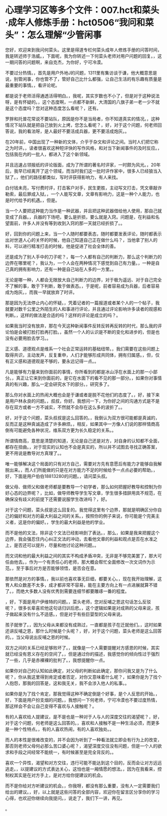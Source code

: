# 心理学习区等多个文件：007.hct和菜头·成年人修炼手册：hct0506“我问和菜头”：怎么理解“少管闲事 

您好，欢迎来到我问何菜头。这里是得道专栏何菜头成年人修炼手册的问答时间，我是转述师于浩威。，下面呢，我为你转述一下何菜头老师对用户问题的回复。，这一期问答的问题啊，来自克杰，为你好，宁可冷漠。

不要过分热情。，首先是用户外地J的问题，1311里有集访谈于谦，他大概意思是说，别管闲事，你也管不了，管好自己比什么都强，让自己生活的有乐趣有质量是最重要的事情。，看评论呢。

都是说于老师活得通透活得明白。，我呢，其实岁数也不小了，但是对于这种说法呀，是有怀疑的。，这个态度啊，一点都不新鲜，大清国的八旗子弟一老一少不就是这个态度吗？您对这种态度怎么看呢？，还有。

罗胖和托普花常说不要站队，原因是你不是当局者，你不知道真实的情况。，这种情况下站队就是把自己放到火上烤，您怎么看呢？，好，对于这个问题，何老师回答说，我的看法呀，是人最好不要活成兵器，更不要活成炮灰。。

在20年前，中国出现了一种新的文体，介乎于杂文和评论之间。当时人们把它称之为时评。，读者很喜欢这种短评快的写作风格，和对当下新闻事件的及时反应。，包括我在内的一批人，都进入了这个新领域。

并且迅速占领报纸的评论版面，成为了所谓的著名时评家，一时颇为风光。，20年后，我早已经离开了这个领域，而当时我们这一批时评作家中，很多人已经狼当入狱了。，他们的路径都类似，写时评获得影响力，有人来找。

白付钱未亮，写付费时评，打击客户对手，民生更胜，主动写文打击，凭文章敲诈勒索，最后罪成入狱。，一个人能写文章，文章有影响力，这是一种个人能力，也是时代给予的机遇。，但是。

当一个人要把这种能力当作是一种武器，并且把这种武器借给他人使用，那自己就变成了兵器。，兵器的下场吧，要么是折损，要么就是入窍。问题是，在利益和名望面前，许多人并没有等到收到入窍的那一天就已经折损了。。

好，回到你的问题上来，当一个人随时都要表态，随时都要发表评论，随时都表示出对世道人心的关怀的时候，他自己知道自己正在做什么吗？，当他拿了别人的料，可以进行精准打击的时候，他是促进了社会全体的善。

还是成为了别人手中的刀子呢？，每一个人都有自己的判断力，那么这个判断力的边界在哪里呢？，我认为，一个人会在两种情况下感觉到自己有力量。，一种是自己真的拥有影响力，还有一种是自己站在人多的一方里。。

无论是哪一种，人都会无限放大自己判断力的边界，对于极为遥远、对于自己完全不了解的事，敢于下判断，敢于做表态。，于是呢，前者容易成为兵器，后者容易成为炮灰。，而我一早就放弃了时评。

那是因为无法停止内心的怀疑。，凭着记者的一篇报道或者某个人的一个帖子，我就要对数千公里之外陌生的人和事进行评论，并且通过评论影响许多读者的观感和判断。，这样的做法是合适的吗？这样的评论是成立的吗？。

如果我当时没有放弃，那在今天这种新闻事件反转反转再反转的时代，那么我的评论怕是会被打脸打脸再打脸。，虽然一个人的认识是不断的变化和进步的，但是也没有必要用脸去学习。。

正义感、道德观点是维系一个社会正常运转的基础纽带。，我们需要在这些问题上取得共识，主动发声，反复重申，人们才能够形成共同体，拥有归属感。，但，仅有正义感和道德观是不够的，要永远记得一点。。

凡是能够有力量来到你面前的事情，你所看到的都是冰山浮在水面上的那一小部分。，真正让它来到你面前的，是它在水面下的看不见的那一部分。，如果你对事情真的有兴趣，那么一定会研究水下的部分。，研究多了。

那么你对水面上的热闹大概也会是于谦或者是脱不花他们的态度了。，好，接下来是用户林永良的问题。，叔叔，你好。我想问一下，为你好之间的沟通方式是不是存在双方或者一方不诚实，不然就不会存在这么多的波折了。。

好，对于这个问题，菜头叔叔是这么回答的。，我倒认为双方很可能都是真诚的，反而正是这种真诚造成了许多麻烦。，相反，如果其中一方像人们说的那样情商高倒有可能避免各种状况，维系双方更为长久稳定的关系。。

所谓情商高，意思是清楚的知道，无论是自己还是对方，对自身的认知都不全面，都存在扭曲。，对于现实的认知也不会是真实的，所以并不试图去寻找正确答案，更不用说是教导对方真理了。。

唯一能够解决这个局面的只有对方自己，需要对方先有意愿后有能力才能够自我解脱出来。，而人们所能做的只是在对方能力不足的时候给予一点点必要的帮助。，好，下面是用户伯伯18813280的问题。，请问菜头叔。

做父母、做师父和做老师都是要教导一个初学者，那么如何把握好教导和控制为你好心态的边界呢？，比如，做导师教导学生写文章，学生很多措辞用具不规范，在确保没有歧义的前提下还需要说服学生改进吗？，好。

对于这个问题，菜头叔是这么回复的。我觉得这里有个边界，那就是明确区分你自己的偏好和对方的最大利益之间的关系。，按照你的例子来说，你可能是个完美主义者，这是你的偏好。，学生的最大利益是他的学业。

而不是他的文法，除非这个文法已经影响到了表达。，那么，如果是我来把握这个边界，我会强忍住内心纠正文法的冲动，去看他文章的利益和观点是否在水准之上，是否还可以提升，尽量和他讨论这种问题。。

而文词和他的最大利益之间的其实不构成矛盾冲突，无非是不够完美罢了，那大可任由他去。，作为一个有责任心的老师，那大概会帮忙全面修改一次文词作为示范。，至于事后对方是否能够领悟，是否会在意。

那依然是对方的事情。，我以前也喜欢事无巨细，都要关心。，现在我开始理解，这育人和众数差不太多，成才都非常不容易，能在主要方向上有一点进展就算不错了。，而绝大多数人没有优秀到需要连细节都要雕琢一番的程度。

，好，下面是用户伊维特的问题。，菜头老师，您对反哺之恩这句话怎么反驳呢？，很多长辈喜欢他这句话归训后悲。，这个逻辑如果是对成熟的父母来说，孩子做起来没有什么不适感。，但是对于有些巨婴型的父母来说。

孩子就惨了。，因为父母从来都没有成熟过，一直都是孩子在迁就他们。，这时如果还讲反哺之恩，那什么时候是个头呢？，好，对于这个问题，菜头老师是这么回答的。，当父母说出反哺之恩的时候。

双方之间的关系已经足够败坏了。，就像是一个人需要提醒对方感恩的时候，其实就已经没有恩义存在的空间了。，但是通过你的描述，我感觉你的倾向性过于强烈了一些，几乎是赤裸裸的批判了。，我想提醒你一点。

如果你对自己的认知如此确定，对父母的判断如此确定，那你问我又是为了什么呢？，你从我这里得到肯定或者否定，对你又意味着什么呢？，如果你是为了找个人抱怨，那我的回答是，这和我无关，我不会涉入他人的私事。。

如果你是为了找个肯定，那我觉得这种不确定倒是个好事，是个人反思的开始。，好，下面是用户扮支烟的问题。，我想问一下何老师，宁可冷漠也不要过度热情，那这样会不会让自己变得不喜欢与人接触呢？。

有的人喜欢给人提建议，是不是也是一种对于人与人的深度交往的渴望呢？，好，对于这个问题，何老师是这么回答的。，喜欢和人接触不是一种生活必须，而更多是一种个性特点。，有的人喜欢热闹，有的人喜欢独处。。

而人的本性是很难改变的，并不会因为听到了一种看法就立即会有行为上的改变，那否则老师父母何必那么苦口婆心呢？，渴望深度交往没有问题，但是一个人的欲求和手段之间经常不能统一，有时候甚至是完全背反的。。

喜欢一个异性，渴望和对方交往，违行可能不能达到这个目的，反而会让对方远远逃走。，以提建议的方式表达关心，这怕也是一厢情愿的想法。，因为在我看来，控制权其实是在对方手上，是对方给你提建议的机会。

而不是你给对方听建议的机会。，你我呀，都没有那么重要，没有人一定需要我们给出的建议。，好，以上就是这些问答的全部内容，欢迎你在留言区分享你的学习心得，也欢迎你继续向我提问。，说走了，我们下一讲，再见。

。